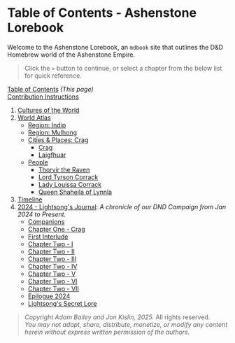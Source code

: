 # Table of Contents - Ashenstone Lorebook

Welcome to the Ashenstone Lorebook, an `mdbook` site that outlines the D&D Homebrew world of the Ashenstone Empire.

> Click the `>` button to continue, or select a chapter from the below list for quick reference.

[Table of Contents](SUMMARY.md) _(This page)_    
[Contribution Instructions](./0-contribution_instructions.md)  

1. [Cultures of the World](./1-0-world_cultures.md)
2. [World Atlas](./2-0-world_atlas.md)
    - [Region: Indip](./2-1a-region_indip.md)
    - [Region: Mulhong](./2-1b-region_mulhong.md)
    - [Cities & Places: Crag](./2-2a-city_crag.md)
        - [Crag](./2-2a-city_crag.md)
        - [Laigfhuar](./2-2b-city-Laigfhuar.md)
    - [People](./2-3-0-People_master.md)
        - [Thorvir the Raven](./2-3-1-Thorvir_the_Raven.md)
        - [Lord Tyrson Corrack](./2-3-2-Lord_Corrack.md)
        - [Lady Louissa Corrack](./2-3-3-Lady_Corrack.md)
        - [Queen Shaheila of Lynnla](./2-3-4-Queen_Shaheila.md)        
3. [Timeline](./3-World_Timeline.md)
4. [2024 - Lightsong's Journal](./2024/Journal-0-0.md): _A chronicle of our DND Campaign from Jan 2024 to Present._ 
    - [Companions](./2024/Journal-0-Companions.md)
    - [Chapter One - Crag](./2024/Journal-1-I.md)
    - [First Interlude](2024/Journal-1.5-I.md)
    - [Chapter Two - I](./2024/Journal-2-I.md)
    - [Chapter Two - II](./2024/Journal-2-II.md)
    - [Chapter Two - III](./2024/Journal-2-III.md) 
    - [Chapter Two - IV](./2024/Journal-2-IV.md)
    - [Chapter Two - V](./2024/Journal-2-V.md)
    - [Chapter Two - VI](./2024/Journal-2-VI.md)
    - [Chapter Two - VII](./2024/Journal-2-VII.md)
    - [Epilogue 2024](./2024/Journal-2.5.md)
    - [Lightsong's Secret Lore](./2024/Journal-99-Lightsong-Lore.md)

> _Copyright Adam Bailey and Jon Kislin, 2025._ All rights reserved.   
> _You may not adapt, share, distribute, monetize, or modify any content herein without express written permission of the authors._

 